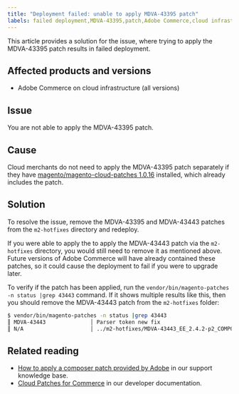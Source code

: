 ```yaml
---
title: "Deployment failed: unable to apply MDVA-43395 patch"
labels: failed deployment,MDVA-43395,patch,Adobe Commerce,cloud infrastructure,m2-hotfixes,magento-cloud-patches,troubleshooting
---
```


This article provides a solution for the issue, where trying to apply the MDVA-43395 patch results in failed deployment.

## Affected products and versions

* Adobe Commerce on cloud infrastructure (all versions)

## Issue

You are not able to apply the MDVA-43395 patch.

## Cause

Cloud merchants do not need to apply the MDVA-43395 patch separately if they have [magento/magento-cloud-patches 1.0.16](https://devdocs.magento.com/cloud/release-notes/mcp-release-notes.html#v1016) installed, which already includes the patch.

## Solution

To resolve the issue, remove the MDVA-43395 and MDVA-43443 patches from the `m2-hotfixes` directory and redeploy.

If you were able to apply the to apply the MDVA-43443 patch via the `m2-hotfixes` directory, you would still need to remove it as mentioned above. Future versions of Adobe Commerce will have already contained these patches, so it could cause the deployment to fail if you were to upgrade later.

To verify if  the patch has been applied, run the `vendor/bin/magento-patches -n status |grep 43443` command.
If it shows multiple results like this, then you should remove the MDVA-43443 patch from the `m2-hotfixes` folder:

```bash
$ vendor/bin/magento-patches -n status |grep 43443
║ MDVA-43443              │ Parser token new fix                                         │ Other           │ Adobe Commerce Support │ Applied     │ Patch type: Required                                     ║
║ N/A                     │ ../m2-hotfixes/MDVA-43443_EE_2.4.2-p2_COMPOSER_v1.patch      │ Other           │ Local                  │ Applied     │ Patch type: Custom                                       ║
```

## Related reading

* [How to apply a composer patch provided by Adobe](https://support.magento.com/hc/en-us/articles/360028367731) in our support knowledge base.
* [Cloud Patches for Commerce](https://devdocs.magento.com/cloud/release-notes/mcp-release-notes.html#v1016) in our developer documentation.

